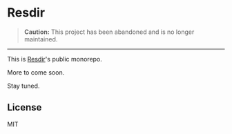 # Resdir

> **Caution:** This project has been abandoned and is no longer maintained.

---

This is [Resdir](https://resdir.com)'s public monorepo.

More to come soon.

Stay tuned.

## License

MIT
